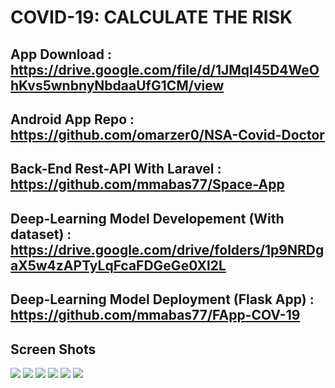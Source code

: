 # COVID-19: CALCULATE THE RISK

## App Download : https://drive.google.com/file/d/1JMqI45D4WeOhKvs5wnbnyNbdaaUfG1CM/view

## Android App Repo : https://github.com/omarzer0/NSA-Covid-Doctor
## Back-End Rest-API With Laravel : https://github.com/mmabas77/Space-App
## Deep-Learning Model Developement (With dataset) : https://drive.google.com/drive/folders/1p9NRDgaX5w4zAPTyLqFcaFDGeGe0Xl2L
## Deep-Learning Model Deployment (Flask App) : https://github.com/mmabas77/FApp-COV-19


## Screen Shots
![](https://github.com/mmabas77/covid-readme/blob/main/Screenshot_2021_10_03_21_37_54_05_582f7f1c0304a28d63788adfd4f35c7c.jpg?raw=true)
![](https://github.com/mmabas77/covid-readme/blob/main/Screenshot_2021_10_03_21_38_02_21_582f7f1c0304a28d63788adfd4f35c7c.jpg?raw=true)
![](https://github.com/mmabas77/covid-readme/blob/main/Screenshot_2021_10_03_21_38_08_71_582f7f1c0304a28d63788adfd4f35c7c.jpg?raw=true)
![](https://github.com/mmabas77/covid-readme/blob/main/Screenshot_2021_10_03_21_38_12_29_582f7f1c0304a28d63788adfd4f35c7c.jpg?raw=true)
![](https://github.com/mmabas77/covid-readme/blob/main/Screenshot_2021_10_03_21_38_19_87_582f7f1c0304a28d63788adfd4f35c7c.jpg?raw=true)
![](https://github.com/mmabas77/covid-readme/blob/main/Screenshot_2021_10_03_21_39_34_29_582f7f1c0304a28d63788adfd4f35c7c.jpg?raw=true)
